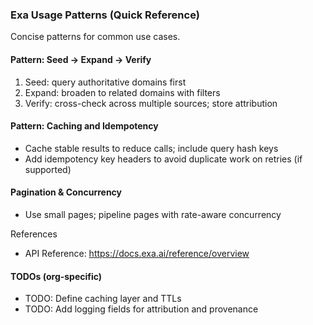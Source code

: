 ### Exa Usage Patterns (Quick Reference)

Concise patterns for common use cases.

#### Pattern: Seed → Expand → Verify
1) Seed: query authoritative domains first
2) Expand: broaden to related domains with filters
3) Verify: cross-check across multiple sources; store attribution

#### Pattern: Caching and Idempotency
- Cache stable results to reduce calls; include query hash keys
- Add idempotency key headers to avoid duplicate work on retries (if supported)

#### Pagination & Concurrency
- Use small pages; pipeline pages with rate-aware concurrency

References
- API Reference: https://docs.exa.ai/reference/overview

#### TODOs (org-specific)
- TODO: Define caching layer and TTLs
- TODO: Add logging fields for attribution and provenance